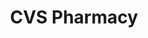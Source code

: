 ---
title: "CVS Pharmacy"
url: /norfolk/cvs-pharmacy-east-virginia-beach-boulevard/
shop: chemist
---